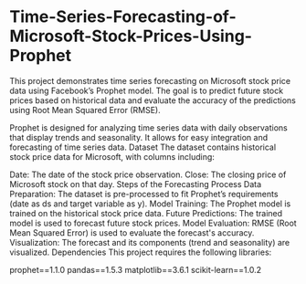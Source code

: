 # Time-Series-Forecasting-of-Microsoft-Stock-Prices-Using-Prophet
This project demonstrates time series forecasting on Microsoft stock price data using Facebook’s Prophet model. The goal is to predict future stock prices based on historical data and evaluate the accuracy of the predictions using Root Mean Squared Error (RMSE).

Prophet is designed for analyzing time series data with daily observations that display trends and seasonality. It allows for easy integration and forecasting of time series data.
Dataset
The dataset contains historical stock price data for Microsoft, with columns including:

Date: The date of the stock price observation.
Close: The closing price of Microsoft stock on that day.
Steps of the Forecasting Process
Data Preparation: The dataset is pre-processed to fit Prophet’s requirements (date as ds and target variable as y).
Model Training: The Prophet model is trained on the historical stock price data.
Future Predictions: The trained model is used to forecast future stock prices.
Model Evaluation: RMSE (Root Mean Squared Error) is used to evaluate the forecast's accuracy.
Visualization: The forecast and its components (trend and seasonality) are visualized.
Dependencies
This project requires the following libraries:

prophet==1.1.0
pandas==1.5.3
matplotlib==3.6.1
scikit-learn==1.0.2
